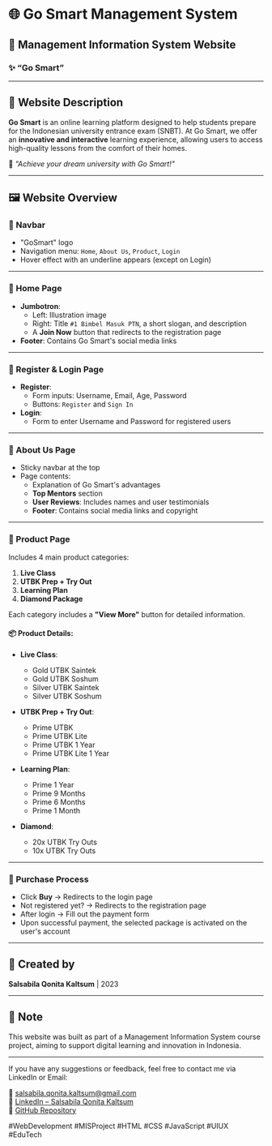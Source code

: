 # 🌐 Go Smart Management System

## 📘 Management Information System Website  
### ✨ “Go Smart”

---

## 📝 Website Description

**Go Smart** is an online learning platform designed to help students prepare for the Indonesian university entrance exam (SNBT). At Go Smart, we offer an **innovative and interactive** learning experience, allowing users to access high-quality lessons from the comfort of their homes.  

🎯 *"Achieve your dream university with Go Smart!"*

---

## 🖼️ Website Overview

### 🔹 Navbar
- "GoSmart" logo
- Navigation menu: `Home`, `About Us`, `Product`, `Login`
- Hover effect with an underline appears (except on Login)

---

### 🔹 Home Page
- **Jumbotron**:
  - Left: Illustration image
  - Right: Title `#1 Bimbel Masuk PTN`, a short slogan, and description
  - A **Join Now** button that redirects to the registration page
- **Footer**: Contains Go Smart's social media links

---

### 🔹 Register & Login Page
- **Register**:
  - Form inputs: Username, Email, Age, Password
  - Buttons: `Register` and `Sign In`
- **Login**:
  - Form to enter Username and Password for registered users

---

### 🔹 About Us Page
- Sticky navbar at the top
- Page contents:
  - Explanation of Go Smart's advantages
  - **Top Mentors** section
  - **User Reviews**: Includes names and user testimonials
  - **Footer**: Contains social media links and copyright

---

### 🔹 Product Page
Includes 4 main product categories:
1. **Live Class**
2. **UTBK Prep + Try Out**
3. **Learning Plan**
4. **Diamond Package**

Each category includes a **"View More"** button for detailed information.

#### 📦 Product Details:
- **Live Class**:
  - Gold UTBK Saintek
  - Gold UTBK Soshum
  - Silver UTBK Saintek
  - Silver UTBK Soshum

- **UTBK Prep + Try Out**:
  - Prime UTBK
  - Prime UTBK Lite
  - Prime UTBK 1 Year
  - Prime UTBK Lite 1 Year

- **Learning Plan**:
  - Prime 1 Year
  - Prime 9 Months
  - Prime 6 Months
  - Prime 1 Month

- **Diamond**:
  - 20x UTBK Try Outs
  - 10x UTBK Try Outs

---

### 🛒 Purchase Process
- Click **Buy** → Redirects to the login page
- Not registered yet? → Redirects to the registration page
- After login → Fill out the payment form
- Upon successful payment, the selected package is activated on the user's account

---

## 👥 Created by
**Salsabila Qonita Kaltsum** | 2023

---

## 📌 Note
This website was built as part of a Management Information System course project, aiming to support digital learning and innovation in Indonesia.

---

If you have any suggestions or feedback, feel free to contact me via LinkedIn or Email:

📧 salsabila.qonita.kaltsum@gmail.com  
🔗 [LinkedIn – Salsabila Qonita Kaltsum](https://www.linkedin.com/in/salsabilaqonitakaltsum/)  
📂 [GitHub Repository](https://github.com/salsabilaqonita/go-smart-management-system)

#WebDevelopment #MISProject #HTML #CSS #JavaScript #UIUX #EduTech

